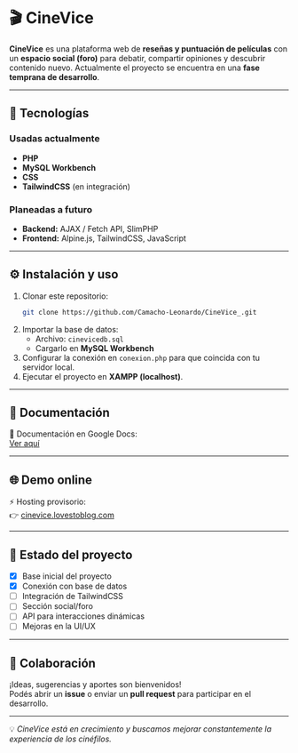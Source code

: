# 🎬 CineVice

**CineVice** es una plataforma web de **reseñas y puntuación de películas** con un **espacio social (foro)** para debatir, compartir opiniones y descubrir contenido nuevo.
Actualmente el proyecto se encuentra en una **fase temprana de desarrollo**.

---

## 🚀 Tecnologías

### Usadas actualmente
- **PHP**
- **MySQL Workbench**
- **CSS**
- **TailwindCSS** (en integración)

### Planeadas a futuro
- **Backend:** AJAX / Fetch API, SlimPHP  
- **Frontend:** Alpine.js, TailwindCSS, JavaScript  

---

## ⚙️ Instalación y uso

1. Clonar este repositorio:  
   ```bash
   git clone https://github.com/Camacho-Leonardo/CineVice_.git
   ```
2. Importar la base de datos:  
   - Archivo: `cinevicedb.sql`  
   - Cargarlo en **MySQL Workbench**  
3. Configurar la conexión en `conexion.php` para que coincida con tu servidor local.  
4. Ejecutar el proyecto en **XAMPP (localhost)**.  

---

## 📂 Documentación

📖 Documentación en Google Docs:  
[Ver aquí](https://docs.google.com/document/d/1_JA3XGckDEz1qEgCIDn0fTZcBpckxiw_fAyb5duGedg/edit?usp=sharing)

---

## 🌐 Demo online

⚡ Hosting provisorio:  
👉 [cinevice.lovestoblog.com](http://cinevice.lovestoblog.com)

---

## 📌 Estado del proyecto

- [x] Base inicial del proyecto  
- [x] Conexión con base de datos  
- [ ] Integración de TailwindCSS  
- [ ] Sección social/foro  
- [ ] API para interacciones dinámicas  
- [ ] Mejoras en la UI/UX  

---

## 👥 Colaboración

¡Ideas, sugerencias y aportes son bienvenidos!  
Podés abrir un **issue** o enviar un **pull request** para participar en el desarrollo.

---

💡 _CineVice está en crecimiento y buscamos mejorar constantemente la experiencia de los cinéfilos._
